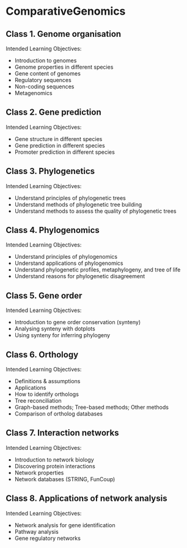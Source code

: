 # ComparativeGenomics
## Class 1. Genome organisation
Intended Learning Objectives:
- Introduction to genomes  
- Genome properties in different species  
- Gene content of genomes  
- Regulatory sequences  
- Non-coding sequences  
- Metagenomics  
## Class 2. Gene prediction
Intended Learning Objectives:
- Gene structure in different species  
- Gene prediction in different species  
- Promoter prediction in different species  
## Class 3. Phylogenetics
Intended Learning Objectives:
- Understand principles of phylogenetic trees  
- Understand methods of phylogenetic tree building  
- Understand methods to assess the quality of phylogenetic trees  
## Class 4. Phylogenomics
Intended Learning Objectives:
- Understand principles of phylogenomics  
- Understand applications of phylogenomics  
- Understand phylogenetic profiles, metaphylogeny, and tree of life  
- Understand reasons for phylogenetic disagreement  
## Class 5. Gene order
Intended Learning Objectives:
- Introduction to gene order conservation (synteny)  
- Analysing synteny with dotplots  
- Using synteny for inferring phylogeny 
## Class 6. Orthology
Intended Learning Objectives:
- Definitions & assumptions  
- Applications  
- How to identify orthologs  
- Tree reconciliation  
- Graph-based methods; Tree-based methods; Other methods  
- Comparison of ortholog databases  
## Class 7. Interaction networks
Intended Learning Objectives:
- Introduction to network biology  
- Discovering protein interactions  
- Network properties  
- Network databases (STRING, FunCoup)  
## Class 8. Applications of network analysis
Intended Learning Objectives:
- Network analysis for gene identification  
- Pathway analysis  
- Gene regulatory networks  
